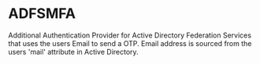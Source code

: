 # ADFSMFA

Additional Authentication Provider for Active Directory Federation Services that uses the users Email to send a OTP. Email address is sourced from the users 'mail' attribute in Active Directory.
